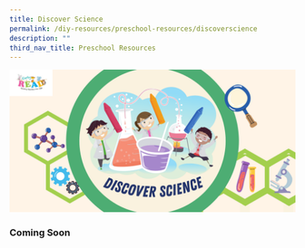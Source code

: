 ```yaml
---
title: Discover Science
permalink: /diy-resources/preschool-resources/discoverscience
description: ""
third_nav_title: Preschool Resources
---
```

![Alt text for image on Isomer site](/images/diyresources/preschool/discover-science/Discover%20Science%20Banner.png)

### Coming Soon